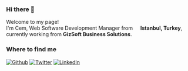 <h3>Hi there 👋</h3>

<p>Welcome to my page! </br> I'm Cem, Web Software Development Manager from <img src="https://cdn-icons-png.flaticon.com/128/3909/3909414.png" width="13"/> <b>Istanbul, Turkey</b>, currently working from <b>GizSoft Business Solutions</b>. </p>

<h3>Where to find me</h3>
<p>
    <a href="https://github.com/cempehlivan" target="_blank"><img alt="Github" src="https://img.shields.io/badge/GitHub-%2312100E.svg?&style=for-the-badge&logo=Github&logoColor=white" /></a> 
    <a href="https://twitter.com/cmphlvn" target="_blank"><img alt="Twitter" src="https://img.shields.io/badge/twitter-%231DA1F2.svg?&style=for-the-badge&logo=twitter&logoColor=white" /></a> 
    <a href="https://www.linkedin.com/in/cem-pehlivan/" target="_blank"><img alt="LinkedIn" src="https://img.shields.io/badge/linkedin-%230077B5.svg?&style=for-the-badge&logo=linkedin&logoColor=white" /></a> 
</p>
